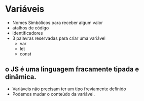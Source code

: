 # Variáveis

- Nomes Simbólicos para receber algum valor
- atalhos de código
- identificadores
- 3 palavras reservadas para criar uma variável
  - var
  - let
  - const

## o JS é uma linguagem fracamente tipada e dinâmica.

- Variáveis não precisam ter um tipo freviamente definido
- Podemos mudar o conteúdo da variável.

